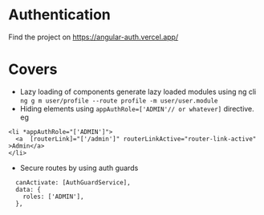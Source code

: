 # Authentication

Find the project on https://angular-auth.vercel.app/


# Covers
- Lazy loading of components
generate lazy loaded modules using ng cli `ng g m user/profile --route profile -m user/user.module`
- Hiding elements using `appAuthRole=['ADMIN'// or whatever]` directive. eg 
```
<li *appAuthRole="['ADMIN']">
  <a  [routerLink]="['/admin']" routerLinkActive="router-link-active" >Admin</a>
</li>
```
- Secure routes by using auth guards 
```
  canActivate: [AuthGuardService],
  data: {
    roles: ['ADMIN'],
  },
  ```
